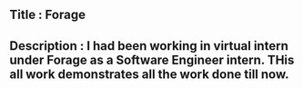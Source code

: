 ## Title : Forage 

## Description : I had been working in virtual intern under Forage as a Software Engineer intern. THis all work demonstrates all the work done till now.

